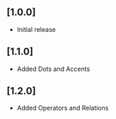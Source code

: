 ## [1.0.0]

- Initial release

## [1.1.0]

- Added Dots and Accents

## [1.2.0]

- Added Operators and Relations
